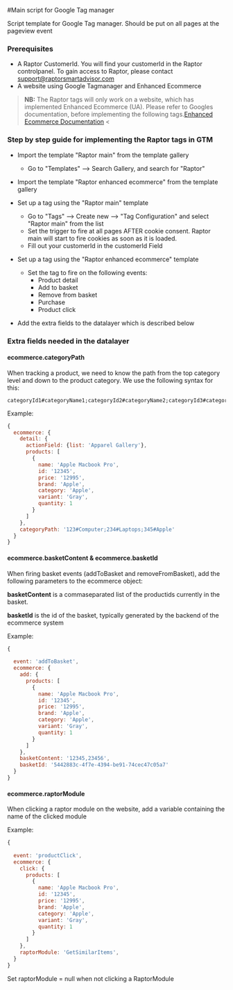 #Main script for Google Tag manager

Script template for Google Tag manager. Should be put on all pages at the pageview event

### Prerequisites
- A Raptor CustomerId. You will find your customerId in the Raptor controlpanel. To gain access to Raptor, please contact support@raptorsmartadvisor.com
- A website using Google Tagmanager and Enhanced Ecommerce

>**NB:** The Raptor tags will only work on a website, which has implemented Enhanced Ecommerce (UA). Please refer to Googles documentation, before implementing the following tags.[Enhanced Ecommerce Documentation](https://developers.google.com/tag-manager/enhanced-ecommerce)
<

### Step by step guide for implementing the Raptor tags in GTM


- Import the template "Raptor main" from the template gallery
    - Go to "Templates" --> Search Gallery, and search for "Raptor"

- Import the template "Raptor enhanced ecommerce" from the template gallery

- Set up a tag using the "Raptor main" template
    - Go to "Tags" --> Create new --> "Tag Configuration" and select "Raptor main" from the list
    - Set the trigger to fire at all pages AFTER cookie consent. Raptor main will start to fire cookies as soon as it is loaded.
    - Fill out your customerId in the customerId Field 
- Set up a tag using the "Raptor enhanced ecommerce" template
    - Set the tag to fire on the following events:
        - Product detail
        - Add to basket
        - Remove from basket
        - Purchase
        - Product click
- Add the extra fields to the datalayer which is described below


### Extra fields needed in the datalayer

#### ecommerce.categoryPath

When tracking a product, we need to know the path from the top category level and down to the product category. We use the following syntax for this:

```
categoryId1#categoryName1;categoryId2#categoryName2;categoryId3#categoryName3;
```
Example:

```javascript
{
  ecommerce: {
    detail: {
      actionField: {list: 'Apparel Gallery'},
      products: [
        {
          name: 'Apple Macbook Pro',
          id: '12345',
          price: '12995',
          brand: 'Apple',
          category: 'Apple',
          variant: 'Gray',
          quantity: 1
        }
      ]
    },
    categoryPath: '123#Computer;234#Laptops;345#Apple'
  }
}
```




#### ecommerce.basketContent & ecommerce.basketId
When firing basket events (addToBasket and removeFromBasket), add the following parameters to the ecommerce object:


**basketContent** is a commaseparated list of the productids currently in the basket.

**basketId** is the id of the basket, typically generated by the backend of the ecommerce system

Example:
```javascript
{
  
  event: 'addToBasket',
  ecommerce: {
    add: {
      products: [
        {
          name: 'Apple Macbook Pro',
          id: '12345',
          price: '12995',
          brand: 'Apple',
          category: 'Apple',
          variant: 'Gray',
          quantity: 1
        }
      ]
    },
    basketContent: '12345,23456',
    basketId: '5442883c-4f7e-4394-be91-74cec47c05a7'
  }
}
```

#### ecommerce.raptorModule
When clicking a raptor module on the website, add a variable containing the name of the clicked module

Example:
```javascript
{
  
  event: 'productClick',
  ecommerce: {
    click: {
      products: [
        {
          name: 'Apple Macbook Pro',
          id: '12345',
          price: '12995',
          brand: 'Apple',
          category: 'Apple',
          variant: 'Gray',
          quantity: 1
        }
      ]
    },
    raptorModule: 'GetSimilarItems',
  }
}
```
Set raptorModule = null when not clicking a RaptorModule

